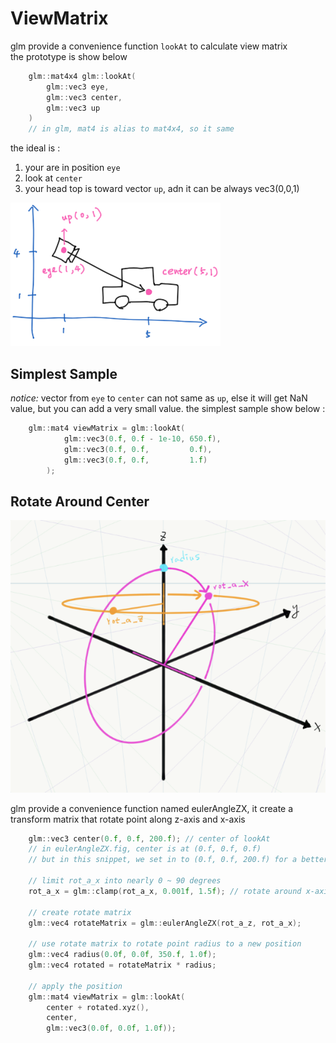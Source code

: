 # ViewMatrix

glm provide a convenience function `lookAt` to calculate view matrix  
the prototype is show below

```c++
    glm::mat4x4 glm::lookAt(
        glm::vec3 eye,
        glm::vec3 center,
        glm::vec3 up
    )
    // in glm, mat4 is alias to mat4x4, so it same
```

the ideal is :

1. your are in position `eye`
2. look at `center`
3. your head top is toward vector `up`, adn it can be always vec3(0,0,1)

![lookAt](./img/lookAt.png)

## Simplest Sample

_notice:_ vector from `eye` to `center` can not same as `up`, else it will get NaN value, but
you can add a very small value. the simplest sample show below :

```c++
    glm::mat4 viewMatrix = glm::lookAt(
            glm::vec3(0.f, 0.f - 1e-10, 650.f),
            glm::vec3(0.f, 0.f,         0.f),
            glm::vec3(0.f, 0.f,         1.f)
        );
```

## Rotate Around Center

![eulerAngleZX.fig](./img/eulerAngleZX.png)

glm provide a convenience function named eulerAngleZX, it create a transform
matrix that rotate point along z-axis and x-axis

```c++
    glm::vec3 center(0.f, 0.f, 200.f); // center of lookAt
    // in eulerAngleZX.fig, center is at (0.f, 0.f, 0.f)
    // but in this snippet, we set in to (0.f, 0.f, 200.f) for a better behavior of operation

    // limit rot_a_x into nearly 0 ~ 90 degrees
    rot_a_x = glm::clamp(rot_a_x, 0.001f, 1.5f); // rotate around x-axis

    // create rotate matrix
    glm::vec4 rotateMatrix = glm::eulerAngleZX(rot_a_z, rot_a_x);

    // use rotate matrix to rotate point radius to a new position
    glm::vec4 radius(0.0f, 0.0f, 350.f, 1.0f);
    glm::vec4 rotated = rotateMatrix * radius;

    // apply the position
    glm::mat4 viewMatrix = glm::lookAt(
        center + rotated.xyz(),
        center,
        glm::vec3(0.0f, 0.0f, 1.0f));
```
